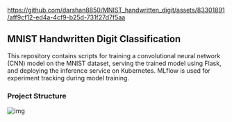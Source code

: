 
https://github.com/darshan8850/MNIST_handwritten_digit/assets/83301891/aff9cf12-ed4a-4cf9-b25d-731f27d7f5aa
## MNIST Handwritten Digit Classification

This repository contains scripts for training a convolutional neural network (CNN) model on the MNIST dataset, serving the trained model using Flask, and deploying the inference service on Kubernetes. MLflow is used for experiment tracking during model training.

### Project Structure
![img](https://github.com/darshan8850/MNIST_handwritten_digit/assets/83301891/335f2aa5-bfb9-45e3-b7e7-2790f8e8b479)


